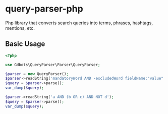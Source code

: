 query-parser-php
================

Php library that converts search queries into terms, phrases, hashtags, mentions, etc.

## Basic Usage

``` php
<?php

use Gdbots\QueryParser\Parser\QueryParser;

$parser = new QueryParser();
$parser->readString('mandatoryWord AND -excludedWord fieldName:"value"');
$query = $parser->parse();
var_dump($query);

$parser->readString('a AND (b OR c) AND NOT d');
$query = $parser->parse();
var_dump($query);

```
